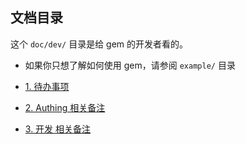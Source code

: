 ## 文档目录
这个 `doc/dev/` 目录是给 gem 的开发者看的。  
* 如果你只想了解如何使用 gem，请参阅 `example/` 目录

* [1. 待办事项](./1.TODO.md)
* [2. Authing 相关备注](./2.Authing.md)
* [3. 开发 相关备注](./3.Dev.md)
